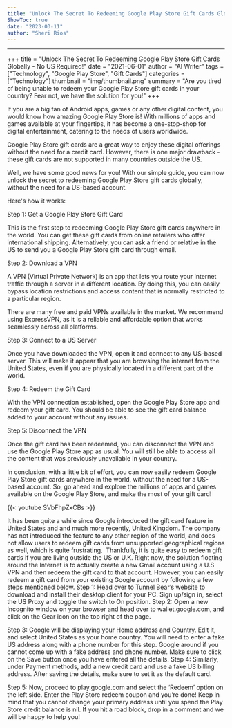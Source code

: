 ```yaml
---
title: "Unlock The Secret To Redeeming Google Play Store Gift Cards Globally - No US Required!"
ShowToc: true 
date: "2023-03-11"
author: "Sheri Rios"
---
```

*****
+++
title = "Unlock The Secret To Redeeming Google Play Store Gift Cards Globally - No US Required!"
date = "2021-06-01"
author = "AI Writer"
tags = ["Technology", "Google Play Store", "Gift Cards"]
categories = ["Technology"]
thumbnail = "img/thumbnail.png"
summary = "Are you tired of being unable to redeem your Google Play Store gift cards in your country? Fear not, we have the solution for you!"
+++

If you are a big fan of Android apps, games or any other digital content, you would know how amazing Google Play Store is! With millions of apps and games available at your fingertips, it has become a one-stop-shop for digital entertainment, catering to the needs of users worldwide.

Google Play Store gift cards are a great way to enjoy these digital offerings without the need for a credit card. However, there is one major drawback - these gift cards are not supported in many countries outside the US.

Well, we have some good news for you! With our simple guide, you can now unlock the secret to redeeming Google Play Store gift cards globally, without the need for a US-based account.

Here's how it works:

Step 1: Get a Google Play Store Gift Card

This is the first step to redeeming Google Play Store gift cards anywhere in the world. You can get these gift cards from online retailers who offer international shipping. Alternatively, you can ask a friend or relative in the US to send you a Google Play Store gift card through email.

Step 2: Download a VPN

A VPN (Virtual Private Network) is an app that lets you route your internet traffic through a server in a different location. By doing this, you can easily bypass location restrictions and access content that is normally restricted to a particular region.

There are many free and paid VPNs available in the market. We recommend using ExpressVPN, as it is a reliable and affordable option that works seamlessly across all platforms.

Step 3: Connect to a US Server

Once you have downloaded the VPN, open it and connect to any US-based server. This will make it appear that you are browsing the internet from the United States, even if you are physically located in a different part of the world.

Step 4: Redeem the Gift Card

With the VPN connection established, open the Google Play Store app and redeem your gift card. You should be able to see the gift card balance added to your account without any issues.

Step 5: Disconnect the VPN

Once the gift card has been redeemed, you can disconnect the VPN and use the Google Play Store app as usual. You will still be able to access all the content that was previously unavailable in your country.

In conclusion, with a little bit of effort, you can now easily redeem Google Play Store gift cards anywhere in the world, without the need for a US-based account. So, go ahead and explore the millions of apps and games available on the Google Play Store, and make the most of your gift card!

{{< youtube SVbFhpZxCBs >}} 



It has been quite a while since Google introduced the gift card feature in United States and and much more recently, United Kingdom. The company has not introduced the feature to any other region of the world, and does not allow users to redeem gift cards from unsupported geographical regions as well, which is quite frustrating. 
Thankfully, it is quite easy to redeem gift cards if you are living outside the US or U.K. Right now, the solution floating around the Internet is to actually create a new Gmail account using a U.S VPN and then redeem the gift card to that account. However, you can easily redeem a gift card from your existing Google account by following a few steps mentioned below.
Step 1: Head over to Tunnel Bear’s website to download and install their desktop client for your PC. Sign up/sign in, select the US Proxy and toggle the switch to On position.
Step 2: Open a new Incognito window on your browser and head over to wallet.google.com, and click on the Gear icon on the top right of the page.

Step 3: Google will be displaying your Home address and Country. Edit it, and select United States as your home country. You will need to enter a fake US address along with a phone number for this step. Google around if you cannot come up with a fake address and phone number. Make sure to click on the Save button once you have entered all the details.
Step 4: Similarly, under Payment methods, add a new credit card and use a fake US billing address. After saving the details, make sure to set it as the default card.

Step 5: Now, proceed to play.google.com and select the ‘Redeem’ option on the left side. Enter the Play Store redeem coupon and you’re done!
Keep in mind that you cannot change your primary address until you spend the Play Store credit balance is nil. If you hit a road block, drop in a comment and we will be happy to help you!





